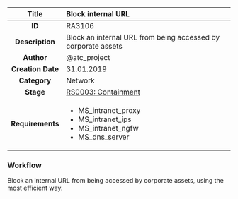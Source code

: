 | Title                       |  Block internal URL         |
|:---------------------------:|:--------------------|
| **ID**                      | RA3106            |
| **Description**             | Block an internal URL from being accessed by corporate assets   |
| **Author**                  | @atc_project        |
| **Creation Date**           | 31.01.2019 |
| **Category**                | Network      |
| **Stage**                   |[RS0003: Containment](../Response_Stages/RS0003.md)| 
| **Requirements** |<ul><li>MS_intranet_proxy</li><li>MS_intranet_ips</li><li>MS_intranet_ngfw</li><li>MS_dns_server</li></ul>|

### Workflow

Block an internal URL from being accessed by corporate assets, using the most efficient way.  
